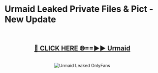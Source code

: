 # Urmaid Leaked Private Files & Pict - New Update
<br>
<div align="center">
<h2><a href="https://mediafilles.blogspot.com/?title=Urmaid" rel="nofollow">🔴 CLICK HERE 🌐==►► Urmaid</a></h2>
<br>
<a href="https://mediafilles.blogspot.com/?title=Urmaid" rel="nofollow" data-target="animated-image.originalLink"><img src="https://i.ibb.co.com/WyWwxjT/player-gif2.gif" alt="Urmaid Leaked OnlyFans" style="max-width: 100%; display: inline-block;" data-target="animated-image.originalImage"></a>
</div>
<br>